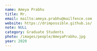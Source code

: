 ```yaml
---
name: Ameya Prabhu
title: Mr.
email: mailto:ameya.prabhu@mailfence.com
website: https://drimpossible.github.io/
note: NULL
category: Graduate Students
photo: /images/people/AmeyaPrabhu.jpg
year: 2020
---
```

